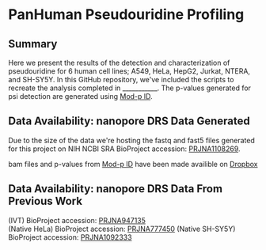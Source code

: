 # PanHuman Pseudouridine Profiling
## Summary
Here we present the results of the detection and characterization of pseudouridine for 6 human cell lines; A549, HeLa, HepG2, Jurkat, NTERA, and SH-SY5Y. In this GitHub repository, we've included the scripts to recreate the analysis completed in ___________. The p-values generated for psi detection are generated using [Mod-p ID](https://github.com/RouhanifardLab/PsiNanopore). 

## Data Availability: nanopore DRS Data Generated 
Due to the size of the data we're hosting the fastq and fast5 files generated for this project on NIH NCBI SRA
BioProject accession: [PRJNA1108269](https://www.ncbi.nlm.nih.gov/bioproject/1108269).

bam files and p-values from [Mod-p ID](https://github.com/RouhanifardLab/PsiNanopore) have been made availible on [Dropbox](https://www.dropbox.com/scl/fo/p939edmv71o5cwl9by5x0/AFbhroxm3LIyaGY_kzgODHM?rlkey=nd6lgzg3usahxwiq8d3k2vbj6&st=uss6f43a&dl=0)

## Data Availability: nanopore DRS Data From Previous Work 
(IVT) BioProject accession: [PRJNA947135](https://www.ncbi.nlm.nih.gov/bioproject/947135)  
(Native HeLa) BioProject accession: [PRJNA777450](https://www.ncbi.nlm.nih.gov/bioproject/777450)
(Native SH-SY5Y) BioProject accession: [PRJNA1092333](https://www.ncbi.nlm.nih.gov/bioproject/1092333)
